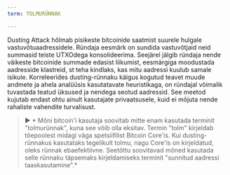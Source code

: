 ```yaml
---
term: TOLMURÜNNAK

---
```

Dusting Attack hõlmab pisikeste bitcoinide saatmist suurele hulgale vastuvõtuaadressidele. Ründaja eesmärk on sundida vastuvõtjaid neid summasid teiste UTXOdega konsolideerima. Seejärel jälgib ründaja nende väikeste bitcoinide summade edasist liikumist, eesmärgiga moodustada aadresside klastreid, st teha kindlaks, kas mitu aadressi kuulub samale isikule. Korreleerides dusting-rünnaku käigus kogutud teavet muude andmete ja ahela analüüsis kasutatavate heuristikaga, on ründajal võimalik tuvastada teatud üksused ja nendega seotud aadressid. See meetod kujutab endast ohtu ainult kasutajate privaatsusele, kuid ei mõjuta nende rahaliste vahendite turvalisust.

> ► * Mõni bitcoin'i kasutaja soovitab mitte enam kasutada terminit "tolmurünnak", kuna see võib olla eksitav. Termin "tolm" kirjeldab tõepoolest midagi väga spetsiifilist Bitcoin Core'is. Kui dusting-rünnakus kasutataks tegelikult tolmu, nagu Core'is on kirjeldatud, oleks rünnak ebaefektiivne. Seetõttu soovitavad mõned kasutada selle rünnaku täpsemaks kirjeldamiseks terminit "sunnitud aadressi taaskasutamine".*